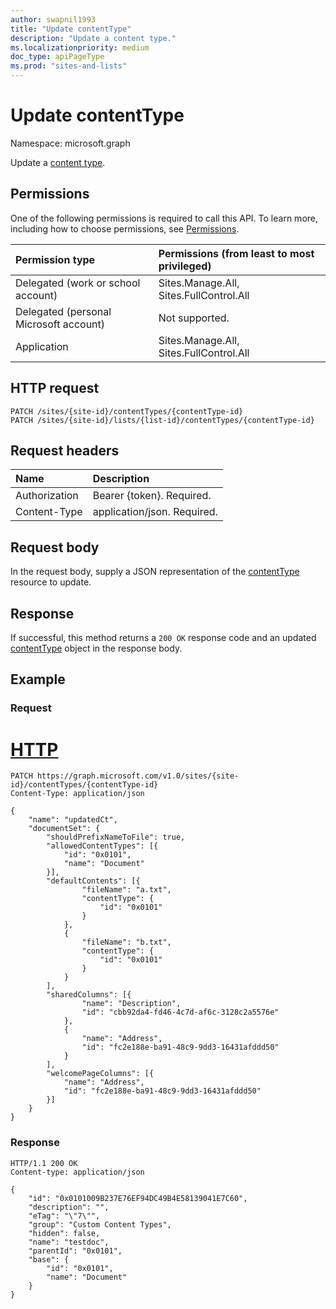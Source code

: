 ```yaml
---
author: swapnil1993
title: "Update contentType"
description: "Update a content type."
ms.localizationpriority: medium
doc_type: apiPageType
ms.prod: "sites-and-lists"
---
```


# Update contentType
Namespace: microsoft.graph


Update a [content type][contentType].
  

## Permissions

  

One of the following permissions is required to call this API. To learn more, including how to choose permissions, see [Permissions](/graph/permissions-reference).

  

|Permission type | Permissions (from least to most privileged) |
|:--------------------|:---------------------------------------------------------|
|Delegated (work or school account) | Sites.Manage.All, Sites.FullControl.All |
|Delegated (personal Microsoft account) | Not supported. |
|Application |Sites.Manage.All, Sites.FullControl.All |

  

## HTTP request

<!-- {
  "blockType": "ignored"
}
-->
```http
PATCH /sites/{site-id}/contentTypes/{contentType-id}
PATCH /sites/{site-id}/lists/{list-id}/contentTypes/{contentType-id}
```

## Request headers
|Name|Description|
|:---|:---|
|Authorization|Bearer {token}. Required.|
|Content-Type|application/json. Required.|

## Request body

In the request body, supply a JSON representation of the [contentType][] resource to update.  

## Response

If successful, this method returns a `200 OK` response code and an updated [contentType][] object in the response body.

## Example

### Request


# [HTTP](#tab/http)
<!-- {
  "blockType": "request",
  "name": "update_contenttype"
}
-->

```http
PATCH https://graph.microsoft.com/v1.0/sites/{site-id}/contentTypes/{contentType-id}
Content-Type: application/json

{
    "name": "updatedCt",
	"documentSet": {
		"shouldPrefixNameToFile": true,
		"allowedContentTypes": [{
			"id": "0x0101",
			"name": "Document"
		}],
		"defaultContents": [{
				"fileName": "a.txt",
				"contentType": {
					"id": "0x0101"
				}
			},
			{
				"fileName": "b.txt",
				"contentType": {
					"id": "0x0101"
				}
			}
		],
		"sharedColumns": [{
				"name": "Description",
				"id": "cbb92da4-fd46-4c7d-af6c-3128c2a5576e"
			},
			{
				"name": "Address",
				"id": "fc2e188e-ba91-48c9-9dd3-16431afddd50"
			}
		],
		"welcomePageColumns": [{
			"name": "Address",
			"id": "fc2e188e-ba91-48c9-9dd3-16431afddd50"
		}]
	}
}

```

### Response

<!-- { "blockType": "response", "@type": "microsoft.graph.contentType", "truncated": true} -->

  

```http
HTTP/1.1 200 OK
Content-type: application/json

{
    "id": "0x0101009B237E76EF94DC49B4E58139041E7C60",
    "description": "",
    "eTag": "\"7\"",
    "group": "Custom Content Types",
    "hidden": false,
    "name": "testdoc",
    "parentId": "0x0101",
    "base": {
        "id": "0x0101",
        "name": "Document"
    }
}

```

[contentType]: ../resources/contentType.md
